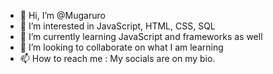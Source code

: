 - 👋 Hi, I’m @Mugaruro
- 👀 I’m interested in JavaScript, HTML, CSS, SQL  
- 🌱 I’m currently learning JavaScript and frameworks as well
- 💞️ I’m looking to collaborate on what I am learning
- 📫 How to reach me : My socials are on my bio. 

<!---
Mugaruro/Mugaruro is a ✨ special ✨ repository because its `README.md` (this file) appears on your GitHub profile.
You can click the Preview link to take a look at your changes.
--->
